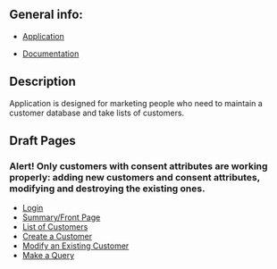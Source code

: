 ﻿
## General info:



* [Application](http://rile.users.cs.helsinki.fi/tsoha/)

* [Documentation](https://github.com/rikumleppanen/Customer-Database/tree/master/doc/Documentation.pdf)



## Description



Application is designed for marketing people who need to maintain a customer database and take lists of customers.


## Draft Pages

### Alert! Only customers with consent attributes are working properly: adding new customers and consent attributes, modifying and destroying the existing ones.

* [Login](http://rile.users.cs.helsinki.fi/tsoha)
* [Summary/Front Page](http://rile.users.cs.helsinki.fi/tsoha/drafts/qsum)
* [List of Customers](http://rile.users.cs.helsinki.fi/tsoha/drafts/customer)
* [Create a Customer](http://rile.users.cs.helsinki.fi/tsoha/drafts/customer/new)
* [Modify an Existing Customer](http://rile.users.cs.helsinki.fi/tsoha/drafts/customer/4)
* [Make a Query](http://rile.users.cs.helsinki.fi/tsoha/drafts/query)
